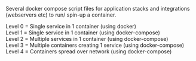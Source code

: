 
Several docker compose script files for application stacks and integrations (webservers etc) 
to run/ spin-up a container.

Level 0 = Single service in 1 container (using docker)<br>
Level 1 = Single service in 1 container (using docker-compose)<br>
Level 2 = Multiple services in 1 container (using docker-compose)<br>
Level 3 = Multiple containers creating 1 service (using docker-compose)<br>
Level 4 = Containers spread over network (using docker-compose)<br>
